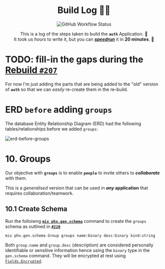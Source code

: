 <div align="center">

# Build Log 👩‍💻 
![GitHub Workflow Status](https://img.shields.io/github/workflow/status/dwyl/mvp/Elixir%20CI?label=build&style=flat-square)


This is a log 
of the steps taken 
to build the **`auth`** Application. 🚀 <br />
It took us _hours_ 
to write it,
but you can 
[***speedrun***](https://en.wikipedia.org/wiki/Speedrun)
it in **20 minutes**. 🏁

</div>

# TODO: fill-in the gaps during the [Rebuild `#207`](https://github.com/dwyl/auth/issues/207)

For now I'm just adding the parts that are being added to the "old"
version of **`auth`** so that we can _easily_ re-create them in the re-build.

# ERD `before` adding `groups`

The database Entity Relationship Diagram (ERD)
had the following tables/relationships 
before we added `groups`:

![erd-before-groups](https://user-images.githubusercontent.com/194400/195663957-665e6064-32df-4366-89ed-c2dc109f79a6.png)


# 10. Groups

Our objective with **`groups`** 
is to enable **`people`** 
to invite others 
to ***collaborate*** 
with them.

This is a _generalised_ version
that can be used in **_any_ application**
that requires collaboration/teamwork.

## 10.1 Create Schema

Run the folloiwng 
[**`mix phx.gen.schema`**](https://hexdocs.pm/phoenix/Mix.Tasks.Phx.Gen.Schema.html)
command to create the `groups` schema
as outlined in 
[**`#220`**](https://github.com/dwyl/auth/issues/220)

```sh
mix phx.gen.schema Group groups name:binary desc:binary kind:string
```

Both `group.name` and `group.desc` (description)
are considered personally identifiable or sensitive information
hence using the `binary` type in the `gen.schema` command.
They will be encrypted at rest using 
[`Fields.Encrypted`](https://github.com/dwyl/fields).